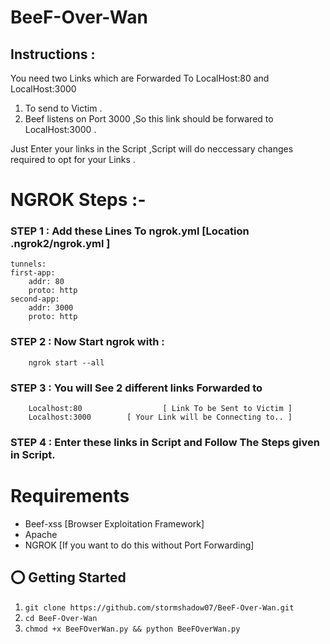 # BeeF-Over-Wan

## Instructions :
You need two Links  which are Forwarded To LocalHost:80 and LocalHost:3000
1. To send to Victim .
2. Beef listens on Port 3000 ,So this link should be forwared to LocalHost:3000 .
	
Just Enter your links in the Script ,Script will do neccessary changes required to opt for your Links .

# NGROK Steps :-
### STEP 1 : Add these Lines To ngrok.yml [Location .ngrok2/ngrok.yml ]
	
	tunnels:
  	first-app:
    	addr: 80
    	proto: http
  	second-app:
    	addr: 3000
    	proto: http
	
### STEP 2 : Now Start ngrok with : 
		ngrok start --all
### STEP 3 : You will See 2 different links Forwarded to
	    Localhost:80                  [ Link To be Sent to Victim ]
        Localhost:3000		  [ Your Link will be Connecting to.. ] 	
						
### STEP 4 : Enter these links in Script and Follow The Steps given in Script.

# Requirements
- Beef-xss [Browser Exploitation Framework] 
- Apache
- NGROK [If you want to do this without Port Forwarding]

## ⭕️ Getting Started
1. ```git clone https://github.com/stormshadow07/BeeF-Over-Wan.git```
2. ```cd BeeF-Over-Wan```
3. ```chmod +x BeeFOverWan.py && python BeeFOverWan.py```
